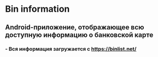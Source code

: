 # Bin information

## Android-приложение, отображающее всю доступную информацию о банковской карте

### - Вся информация загружается с https://binlist.net/
